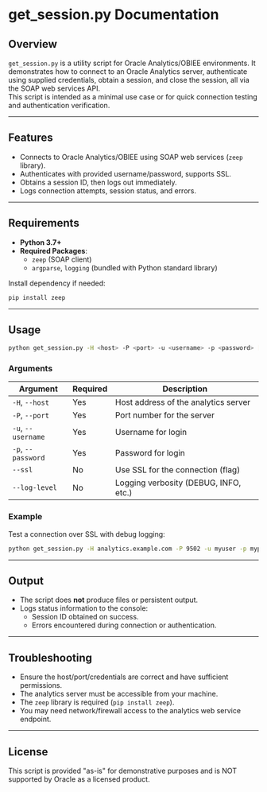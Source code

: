 # get_session.py Documentation

## Overview

`get_session.py` is a utility script for Oracle Analytics/OBIEE environments.
It demonstrates how to connect to an Oracle Analytics server, authenticate using supplied credentials, obtain a session, and close the session, all via the SOAP web services API.  
This script is intended as a minimal use case or for quick connection testing and authentication verification.

---

## Features

- Connects to Oracle Analytics/OBIEE using SOAP web services (`zeep` library).
- Authenticates with provided username/password, supports SSL.
- Obtains a session ID, then logs out immediately.
- Logs connection attempts, session status, and errors.

---

## Requirements

- **Python 3.7+**
- **Required Packages**:  
  - `zeep` (SOAP client)
  - `argparse`, `logging` (bundled with Python standard library)

Install dependency if needed:
```sh
pip install zeep
```

---

## Usage

```sh
python get_session.py -H <host> -P <port> -u <username> -p <password> [--ssl] [--log-level <level>]
```

### Arguments

| Argument              | Required | Description                                   |
|-----------------------|----------|-----------------------------------------------|
| `-H`, `--host`        | Yes      | Host address of the analytics server          |
| `-P`, `--port`        | Yes      | Port number for the server                    |
| `-u`, `--username`    | Yes      | Username for login                            |
| `-p`, `--password`    | Yes      | Password for login                            |
| `--ssl`               | No       | Use SSL for the connection (flag)             |
| `--log-level`         | No       | Logging verbosity (DEBUG, INFO, etc.)         |

### Example

Test a connection over SSL with debug logging:

```sh
python get_session.py -H analytics.example.com -P 9502 -u myuser -p mypass --ssl --log-level DEBUG
```

---

## Output

- The script does **not** produce files or persistent output.
- Logs status information to the console:
  - Session ID obtained on success.
  - Errors encountered during connection or authentication.

---

## Troubleshooting

- Ensure the host/port/credentials are correct and have sufficient permissions.
- The analytics server must be accessible from your machine.
- The `zeep` library is required (`pip install zeep`).
- You may need network/firewall access to the analytics web service endpoint.

---

## License

This script is provided "as-is" for demonstrative purposes and is NOT supported by Oracle as a licensed product.
